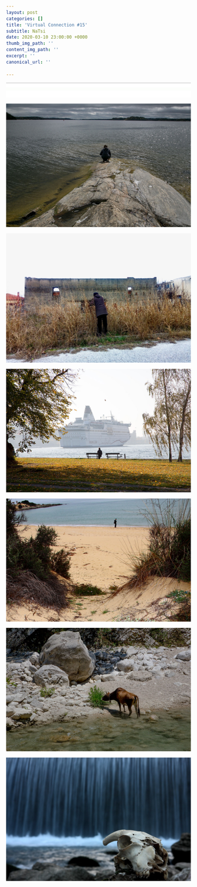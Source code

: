 ```yaml
---
layout: post
categories: []
title: 'Virtual Connection #15'
subtitle: NaTsi
date: 2020-03-10 23:00:00 +0000
thumb_img_path: ''
content_img_path: ''
excerpt: ''
canonical_url: ''

---
```

![](/images/bwok-2.jpg)

![](/images/01.TSILIS_MG_0991.jpg)

![](/images/02.TSILIS.jpg)

![](/images/03.TSILIS_MG_6430.jpg)

![](/images/04.TSILIS.jpg)

![](/images/05.TSILIS_MG_3965.jpg)

![](/images/06.TSILIS.jpg)
